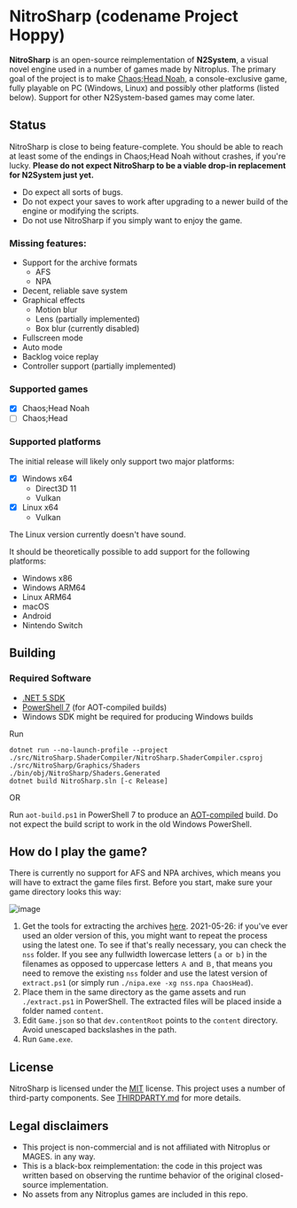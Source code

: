 # NitroSharp (codename Project Hoppy)

**NitroSharp** is an open-source reimplementation of **N2System**, a visual novel engine used in a number of games made by Nitroplus. The primary goal of the project is to make [Chaos;Head Noah](https://vndb.org/v22505), a console-exclusive game, fully playable on PC (Windows, Linux) and possibly other platforms (listed below). Support for other N2System-based games may come later.

## Status
NitroSharp is close to being feature-complete. You should be able to reach at least some of the endings in Chaos;Head Noah without crashes, if you're lucky. **Please do not expect NitroSharp to be a viable drop-in replacement for N2System just yet.**

* Do expect all sorts of bugs.
* Do not expect your saves to work after upgrading to a newer build of the engine or modifying the scripts.
* Do not use NitroSharp if you simply want to enjoy the game.

### Missing features:
* Support for the archive formats
  * AFS
  * NPA
* Decent, reliable save system
* Graphical effects
  * Motion blur
  * Lens (partially implemented)
  * Box blur (currently disabled)
* Fullscreen mode
* Auto mode
* Backlog voice replay
* Controller support (partially implemented)

### Supported games
* [x] Chaos;Head Noah
* [ ] Chaos;Head

### Supported platforms
The initial release will likely only support two major platforms:
* [x] Windows x64
  * Direct3D 11
  * Vulkan
* [x] Linux x64
  * Vulkan

The Linux version currently doesn't have sound.

It should be theoretically possible to add support for the following platforms:
* Windows x86
* Windows ARM64
* Linux ARM64
* macOS
* Android
* Nintendo Switch

## Building
### Required Software
- [.NET 5 SDK](https://dotnet.microsoft.com/download/dotnet/5.0)
- [PowerShell 7](https://github.com/PowerShell/PowerShell) (for AOT-compiled builds)
- Windows SDK might be required for producing Windows builds

Run
```
dotnet run --no-launch-profile --project ./src/NitroSharp.ShaderCompiler/NitroSharp.ShaderCompiler.csproj ./src/NitroSharp/Graphics/Shaders ./bin/obj/NitroSharp/Shaders.Generated
dotnet build NitroSharp.sln [-c Release]
```
OR

Run ``aot-build.ps1`` in PowerShell 7 to produce an [AOT-compiled](https://en.wikipedia.org/wiki/Ahead-of-time_compilation) build. Do not expect the build script to work in the old Windows PowerShell.

## How do I play the game?
There is currently no support for AFS and NPA archives, which means you will have to extract the game files first.
Before you start, make sure your game directory looks this way:

![image](https://user-images.githubusercontent.com/6377116/113422461-6e227080-93d5-11eb-86fa-56cee4e6e434.png)

1. Get the tools for extracting the archives [here](https://1drv.ms/u/s!Aryvcp_pUUGhjZ9t4-7CZMjrrg1Cxw?e=rgOiRX).
2021-05-26: if you've ever used an older version of this, you might want to repeat the process using the latest one. To see if that's really necessary, you can check the ``nss`` folder. If you see any fullwidth lowercase letters (``ａ`` or ``ｂ``) in the filenames as opposed to uppercase letters ``Ａ`` and ``Ｂ``, that means you need to remove the existing ``nss`` folder and use the latest version of ``extract.ps1`` (or simply run ``./nipa.exe -xg nss.npa ChaosHead``).
2. Place them in the same directory as the game assets and run ``./extract.ps1`` in PowerShell.
The extracted files will be placed inside a folder named ``content``.
3. Edit ``Game.json`` so that ``dev.contentRoot`` points to the ``content`` directory. Avoid unescaped backslashes in the path.
4. Run ``Game.exe``.

## License
NitroSharp is licensed under the [MIT](https://github.com/CommitteeOfZero/nitrosharp/blob/meowster/LICENSE.TXT) license.
This project uses a number of third-party components. See [THIRDPARTY.md](https://github.com/CommitteeOfZero/nitrosharp/blob/meowster/THIRDPARTY.md) for more details.

## Legal disclaimers
* This project is non-commercial and is not affiliated with Nitroplus or MAGES. in any way.
* This is a black-box reimplementation: the code in this project was written based on observing the runtime behavior of the original closed-source implementation.
* No assets from any Nitroplus games are included in this repo.
